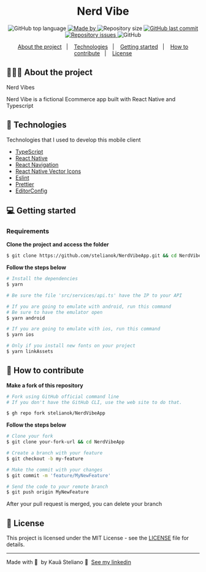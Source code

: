 <h1 align="center">
	<!-- <img alt="Logo" src=".github/logo.png" width="200px" /> -->
  Nerd Vibe
</h1>

<p align="center">
  <img alt="GitHub top language" src="https://img.shields.io/github/languages/top/stelianok/NerdVibeApp">

  <a href="https://www.linkedin.com/in/stelianok/">
    <img alt="Made by" src="https://img.shields.io/badge/made%20by-Kauã%20Steliano-gree">
  </a>
  
  <img alt="Repository size" src="https://img.shields.io/github/repo-size/stelianok/NerdVibeApp">
  
  <a href="https://github.com/stelianok/NerdVibeApp/commits/main">
    <img alt="GitHub last commit" src="https://img.shields.io/github/last-commit/stelianok/NerdVibeApp">
  </a>
  
  <a href="https://github.com/stelianok/NerdVibeApp/issues">
    <img alt="Repository issues" src="https://img.shields.io/github/issues/stelianok/NerdVibeApp">
  </a>
  
  <img alt="GitHub" src="https://img.shields.io/github/license/stelianok/NerdVibeApp">
</p>

<p align="center">
  <a href="#-about-the-project">About the project</a>&nbsp;&nbsp;&nbsp;|&nbsp;&nbsp;&nbsp;
  <a href="#-technologies">Technologies</a>&nbsp;&nbsp;&nbsp;|&nbsp;&nbsp;&nbsp;
  <a href="#-getting-started">Getting started</a>&nbsp;&nbsp;&nbsp;|&nbsp;&nbsp;&nbsp;
  <a href="#-how-to-contribute">How to contribute</a>&nbsp;&nbsp;&nbsp;|&nbsp;&nbsp;&nbsp;
  <a href="#-license">License</a>
</p>

## 👨🏻‍💻 About the project

Nerd Vibes

Nerd Vibe is a fictional Ecommerce app built with React Native and Typescript

## 🚀 Technologies

Technologies that I used to develop this mobile client

- [TypeScript](https://www.typescriptlang.org/)
- [React Native](https://reactnative.dev/)
- [React Navigation](https://reactnavigation.org/)
- [React Native Vector Icons](https://github.com/oblador/react-native-vector-icons)
- [Eslint](https://eslint.org/)
- [Prettier](https://prettier.io/)
- [EditorConfig](https://editorconfig.org/)

## 💻 Getting started

### Requirements

**Clone the project and access the folder**

```bash
$ git clone https://github.com/stelianok/NerdVibeApp.git && cd NerdVibeApp
```

**Follow the steps below**

```bash
# Install the dependencies
$ yarn

# Be sure the file 'src/services/api.ts' have the IP to your API

# If you are going to emulate with android, run this command
# Be sure to have the emulator open
$ yarn android

# If you are going to emulate with ios, run this command
$ yarn ios

# Only if you install new fonts on your project
$ yarn linkAssets
```

## 🤔 How to contribute

**Make a fork of this repository**

```bash
# Fork using GitHub official command line
# If you don't have the GitHub CLI, use the web site to do that.

$ gh repo fork stelianok/NerdVibeApp
```

**Follow the steps below**

```bash
# Clone your fork
$ git clone your-fork-url && cd NerdVibeApp

# Create a branch with your feature
$ git checkout -b my-feature

# Make the commit with your changes
$ git commit -m 'feature/MyNewFeature'

# Send the code to your remote branch
$ git push origin MyNewFeature
```

After your pull request is merged, you can delete your branch

## 📝 License

This project is licensed under the MIT License - see the [LICENSE](LICENSE) file for details.

---

Made with 💜 &nbsp;by Kauã Steliano 👋 &nbsp;[See my linkedin](https://www.linkedin.com/in/kaua-steliano/)